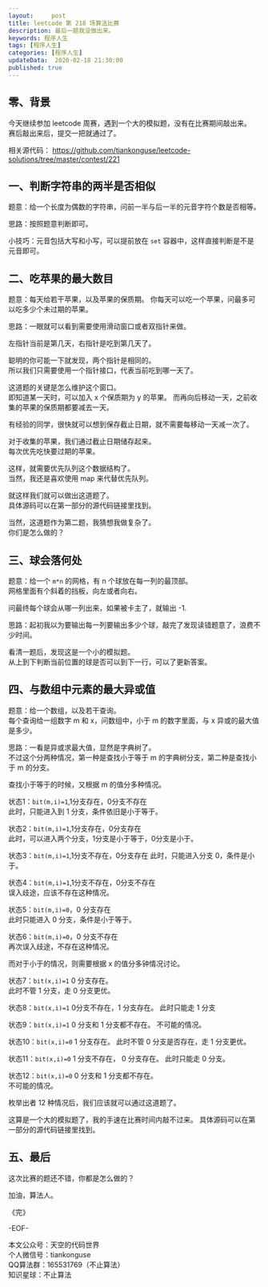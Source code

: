```yaml
---   
layout:     post  
title: leetcode 第 218 场算法比赛  
description: 最后一题我没做出来。   
keywords: 程序人生  
tags: [程序人生]    
categories: [程序人生]  
updateData:  2020-02-18 21:30:00  
published: true  
---  
```



## 零、背景  


今天继续参加 leetcode 周赛，遇到一个大的模拟题，没有在比赛期间敲出来。  
赛后敲出来后，提交一把就通过了。  


相关源代码： 
https://github.com/tiankonguse/leetcode-solutions/tree/master/contest/221  


## 一、判断字符串的两半是否相似


题意：给一个长度为偶数的字符串，问前一半与后一半的元音字符个数是否相等。  


思路：按照题意判断即可。  


小技巧：元音包括大写和小写，可以提前放在 `set` 容器中，这样直接判断是不是元音即可。  



## 二、吃苹果的最大数目  


题意：每天给若干苹果，以及苹果的保质期。  你每天可以吃一个苹果，问最多可以吃多少个未过期的苹果。  


思路：一眼就可以看到需要使用滑动窗口或者双指针来做。  


左指针当前是第几天，右指针是吃到第几天了。  


聪明的你可能一下就发现，两个指针是相同的。  
所以我们只需要使用一个指针接口，代表当前吃到哪一天了。  


这道题的关键是怎么维护这个窗口。  
即知道某一天时，可以加入 x 个保质期为 y 的苹果。 
而再向后移动一天，之前收集的苹果的保质期都要减去一天。  


有经验的同学，很快就可以想到保存截止日期，就不需要每移动一天减一次了。  


对于收集的苹果，我们通过截止日期储存起来。  
每次优先吃快要过期的苹果。  


这样，就需要优先队列这个数据结构了。  
当然，我还是喜欢使用 map 来代替优先队列。  


就这样我们就可以做出这道题了。  
具体源码可以在第一部分的源代码链接里找到。  


当然，这道题作为第二题，我猜想我做复杂了。  
你们是怎么做的？  


## 三、球会落何处  


题意：给一个 `m*n` 的网格，有 n 个球放在每一列的最顶部。  
网格里面有个斜着的挡板，向左或者向右。  


问最终每个球会从哪一列出来，如果被卡主了，就输出 -1.  


思路：起初我以为要输出每一列要输出多少个球，敲完了发现读错题意了，浪费不少时间。  


看清一题后，发现这是一个小的模拟题。  
从上到下判断当前位置的球是否可以到下一行，可以了更新答案。  



## 四、与数组中元素的最大异或值  


题意：给一个数组，以及若干查询。  
每个查询给一组数字 m 和 x，问数组中，小于 m 的数字里面，与 x 异或的最大值是多少。  


思路：一看是异或求最大值，显然是字典树了。  
不过这个分两种情况，第一种是查找小于等于 m 的字典树分支，第二种是查找小于 m 的分支。  


查找小于等于的时候，又根据 m 的值分多种情况。  


状态1：`bit(m,i)=1`,1分支存在，0分支不存在  
此时，只能进入到 1 分支，条件依旧是小于等于。  


状态2：`bit(m,i)=1`,1分支存在，0分支存在  
此时，可以进入两个分支，1分支是小于等于，0分支是小于。  


状态3：`bit(m,i)=1`,1分支不存在，0分支存在
此时，只能进入分支 0，条件是小于。  


状态4：`bit(m,i)=1`,1分支不存在，0分支不存在  
误入歧途，应该不存在这种情况。  


状态5：`bit(m,i)=0`，0 分支存在  
此时只能进入 0 分支，条件是小于等于。  


状态6：`bit(m,i)=0`，0 分支不存在  
再次误入歧途，不存在这种情况。  


而对于小于的情况，则需要根据 x 的值分多钟情况讨论。  


状态7：`bit(x,i)=1` 0 分支存在。  
此时不管 1 分支，走 0 分支更优。  


状态8：`bit(x,i)=1` 0分支不存在，1 分支存在。 
此时只能走 1 分支


状态9：`bit(x,i)=1` 0 分支和 1 分支都不存在。 
不可能的情况。  


状态10：`bit(x,i)=0` 1 分支存在。
此时不管 0 分支是否存在，走 1 分支更优。  


状态11：`bit(x,i)=0` 1 分支不存在， 0 分支存在。
此时只能走 0 分支。  


状态12：`bit(x,i)=0` 0 分支和 1 分支都不存在。  
不可能的情况。  


枚举出者 12 种情况后，我们应该就可以通过这道题了。 


这算是一个大的模拟题了，我的手速在比赛时间内敲不过来。 
具体源码可以在第一部分的源代码链接里找到。  


## 五、最后  


这次比赛的题还不错，你都是怎么做的？  


加油，算法人。  


《完》  


-EOF-  



本文公众号：天空的代码世界  
个人微信号：tiankonguse  
QQ算法群：165531769（不止算法）  
知识星球：不止算法  

